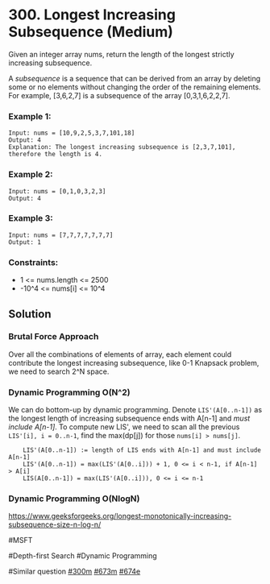 # 300. Longest Increasing Subsequence (Medium)

Given an integer array nums, return the length of the longest strictly increasing subsequence.

A _subsequence_ is a sequence that can be derived from an array by deleting some or no elements without changing the order of the remaining elements. For example, [3,6,2,7] is a subsequence of the array [0,3,1,6,2,2,7].

### Example 1:

```
Input: nums = [10,9,2,5,3,7,101,18]
Output: 4
Explanation: The longest increasing subsequence is [2,3,7,101], therefore the length is 4.
```

### Example 2:

```
Input: nums = [0,1,0,3,2,3]
Output: 4
```

### Example 3:

```
Input: nums = [7,7,7,7,7,7,7]
Output: 1
```

### Constraints:

- 1 <= nums.length <= 2500
- -10^4 <= nums[i] <= 10^4

## Solution

### Brutal Force Approach

Over all the combinations of elements of array, each element could contribute the longest increasing subsequence, like 0-1 Knapsack problem, we need to search 2^N space.

### Dynamic Programming O(N^2)

We can do bottom-up by dynamic programming. Denote `LIS'(A[0..n-1])` as the longest length of increasing subsequence ends with A[n-1] and _must include A[n-1]_. To compute new LIS', we need to scan all the previous `LIS'[i], i = 0..n-1`, find the max(dp[j]) for those `nums[i] > nums[j]`.

```
    LIS'(A[0..n-1]) := length of LIS ends with A[n-1] and must include A[n-1]
    LIS'(A[0..n-1]) = max(LIS'(A[0..i])) + 1, 0 <= i < n-1, if A[n-1] > A[i]
    LIS(A[0..n-1]) = max(LIS'(A[0..i])), 0 <= i <= n-1
```

### Dynamic Programming O(NlogN)

https://www.geeksforgeeks.org/longest-monotonically-increasing-subsequence-size-n-log-n/

#MSFT

#Depth-first Search #Dynamic Programming

#Similar question [#300m](../p300m/README.md) [#673m](../p673m/README.md) [#674e](../p674e/README.md)
